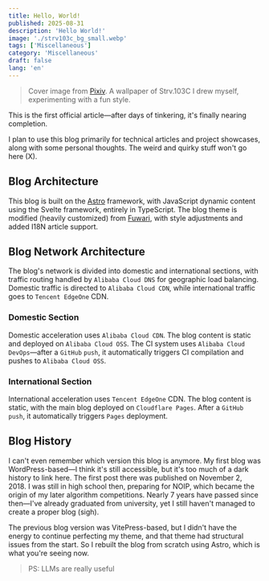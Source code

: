 ```yaml
---
title: Hello, World!
published: 2025-08-31
description: 'Hello World!'
image: './strv103c_bg_small.webp'
tags: ['Miscellaneous']
category: 'Miscellaneous'
draft: false
lang: 'en'
---
```


> Cover image from [Pixiv](https://www.pixiv.net/artworks/124185880). A wallpaper of Strv.103C I drew myself, experimenting with a fun style.

This is the first official article—after days of tinkering, it's finally nearing completion.

I plan to use this blog primarily for technical articles and project showcases, along with some personal thoughts. The weird and quirky stuff won't go here (X).

## Blog Architecture

This blog is built on the [Astro](https://astro.build/) framework, with JavaScript dynamic content using the Svelte framework, entirely in TypeScript. The blog theme is modified (heavily customized) from [Fuwari](https://github.com/saicaca/fuwari), with style adjustments and added I18N article support.

## Blog Network Architecture

The blog's network is divided into domestic and international sections, with traffic routing handled by `Alibaba Cloud DNS` for geographic load balancing. Domestic traffic is directed to `Alibaba Cloud CDN`, while international traffic goes to `Tencent EdgeOne` CDN.

### Domestic Section

Domestic acceleration uses `Alibaba Cloud CDN`. The blog content is static and deployed on `Alibaba Cloud OSS`. The CI system uses `Alibaba Cloud DevOps`—after a `GitHub` `push`, it automatically triggers CI compilation and pushes to `Alibaba Cloud OSS`.

### International Section

International acceleration uses `Tencent EdgeOne` CDN. The blog content is static, with the main blog deployed on `Cloudflare Pages`. After a `GitHub` `push`, it automatically triggers `Pages` deployment.

## Blog History

I can't even remember which version this blog is anymore. My first blog was WordPress-based—I think it's still accessible, but it's too much of a dark history to link here. The first post there was published on November 2, 2018. I was still in high school then, preparing for NOIP, which became the origin of my later algorithm competitions. Nearly 7 years have passed since then—I've already graduated from university, yet I still haven't managed to create a proper blog (sigh).

The previous blog version was VitePress-based, but I didn't have the energy to continue perfecting my theme, and that theme had structural issues from the start. So I rebuilt the blog from scratch using Astro, which is what you're seeing now.

> PS: LLMs are really useful
